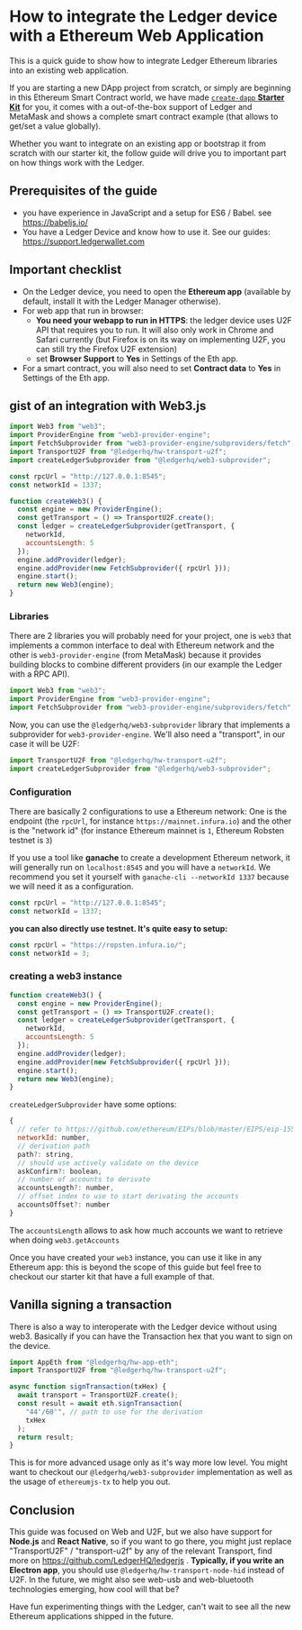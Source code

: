 # How to integrate the Ledger device with a Ethereum Web Application

This is a quick guide to show how to integrate Ledger Ethereum libraries into an existing web application.

If you are starting a new DApp project from scratch, or simply are beginning in this Ethereum Smart Contract world, we have made [`create-dapp` **Starter Kit**](https://www.npmjs.com/package/create-dapp) for you, it comes with a out-of-the-box support of Ledger and MetaMask and shows a complete smart contract example (that allows to get/set a value globally).

Whether you want to integrate on an existing app or bootstrap it from scratch with our starter kit, the follow guide will drive you to important part on how things work with the Ledger.

## Prerequisites of the guide

* you have experience in JavaScript and a setup for ES6 / Babel. see https://babeljs.io/
* You have a Ledger Device and know how to use it. See our guides: https://support.ledgerwallet.com

## Important checklist

* On the Ledger device, you need to open the **Ethereum app** (available by default, install it with the Ledger Manager otherwise).
* For web app that run in browser:
  * **You need your webapp to run in HTTPS**: the ledger device uses U2F API that requires you to run. It will also only work in Chrome and Safari currently (but Firefox is on its way on implementing U2F, you can still try the Firefox U2F extension)
  * set **Browser Support** to **Yes** in Settings of the Eth app.
* For a smart contract, you will also need to set **Contract data** to **Yes** in Settings of the Eth app.

## gist of an integration with Web3.js

```js
import Web3 from "web3";
import ProviderEngine from "web3-provider-engine";
import FetchSubprovider from "web3-provider-engine/subproviders/fetch";
import TransportU2F from "@ledgerhq/hw-transport-u2f";
import createLedgerSubprovider from "@ledgerhq/web3-subprovider";

const rpcUrl = "http://127.0.0.1:8545";
const networkId = 1337;

function createWeb3() {
  const engine = new ProviderEngine();
  const getTransport = () => TransportU2F.create();
  const ledger = createLedgerSubprovider(getTransport, {
    networkId,
    accountsLength: 5
  });
  engine.addProvider(ledger);
  engine.addProvider(new FetchSubprovider({ rpcUrl }));
  engine.start();
  return new Web3(engine);
}
```

### Libraries

There are 2 libraries you will probably need for your project, one is `web3` that implements a common interface to deal with Ethereum network and the other is `web3-provider-engine` (from MetaMask) because it provides building blocks to combine different providers (in our example the Ledger with a RPC API).

```js
import Web3 from "web3";
import ProviderEngine from "web3-provider-engine";
import FetchSubprovider from "web3-provider-engine/subproviders/fetch";
```

Now, you can use the `@ledgerhq/web3-subprovider` library that implements a subprovider for `web3-provider-engine`. We'll also need a "transport", in our case it will be U2F:

```js
import TransportU2F from "@ledgerhq/hw-transport-u2f";
import createLedgerSubprovider from "@ledgerhq/web3-subprovider";
```

### Configuration

There are basically 2 configurations to use a Ethereum network: One is the endpoint (the `rpcUrl`, for instance `https://mainnet.infura.io`) and the other is the "network id" (for instance Ethereum mainnet is `1`, Ethereum Robsten testnet is `3`)

If you use a tool like **ganache** to create a development Ethereum network, it will generally run on `localhost:8545` and you will have a `networkId`. We recommend you set it yourself with `ganache-cli --networkId 1337` because we will need it as a configuration.

```js
const rpcUrl = "http://127.0.0.1:8545";
const networkId = 1337;
```

**you can also directly use testnet. It's quite easy to setup:**

```js
const rpcUrl = "https://ropsten.infura.io/";
const networkId = 3;
```

### creating a web3 instance

```js
function createWeb3() {
  const engine = new ProviderEngine();
  const getTransport = () => TransportU2F.create();
  const ledger = createLedgerSubprovider(getTransport, {
    networkId,
    accountsLength: 5
  });
  engine.addProvider(ledger);
  engine.addProvider(new FetchSubprovider({ rpcUrl }));
  engine.start();
  return new Web3(engine);
}
```

`createLedgerSubprovider` have some options:

```js
{
  // refer to https://github.com/ethereum/EIPs/blob/master/EIPS/eip-155.md
  networkId: number,
  // derivation path
  path?: string,
  // should use actively validate on the device
  askConfirm?: boolean,
  // number of accounts to derivate
  accountsLength?: number,
  // offset index to use to start derivating the accounts
  accountsOffset?: number
}
```

The `accountsLength` allows to ask how much accounts we want to retrieve when doing `web3.getAccounts`

Once you have created your `web3` instance, you can use it like in any Ethereum app: this is beyond the scope of this guide but feel free to checkout our starter kit that have a full example of that.

## Vanilla signing a transaction

There is also a way to interoperate with the Ledger device without using web3. Basically if you can have the Transaction hex that you want to sign on the device.

```js
import AppEth from "@ledgerhq/hw-app-eth";
import TransportU2F from "@ledgerhq/hw-transport-u2f";

async function signTransaction(txHex) {
  await transport = TransportU2F.create();
  const result = await eth.signTransaction(
    "44'/60'", // path to use for the derivation
    txHex
  );
  return result;
}
```

This is for more advanced usage only as it's way more low level. You might want to checkout our `@ledgerhq/web3-subprovider` implementation as well as the usage of `ethereumjs-tx` to help you out.

## Conclusion

This guide was focused on Web and U2F, but we also have support for **Node.js** and **React Native**, so if you want to go there, you might just replace "TransportU2F" / "transport-u2f" by any of the relevant Transport, find more on https://github.com/LedgerHQ/ledgerjs .
**Typically, if you write an Electron app**, you should use `@ledgerhq/hw-transport-node-hid` instead of U2F.
In the future, we might also see web-usb and web-bluetooth technologies emerging, how cool will that be?

Have fun experimenting things with the Ledger, can't wait to see all the new Ethereum applications shipped in the future.
